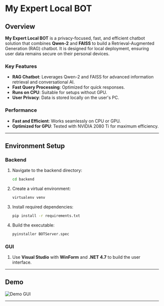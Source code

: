 
# My Expert Local BOT

## Overview

**My Expert Local BOT** is a privacy-focused, fast, and efficient chatbot solution that combines **Qwen-2** and **FAISS** to build a Retrieval-Augmented Generation (RAG) chatbot. It is designed for local deployment, ensuring user data remains secure on their personal devices.

### Key Features
- **RAG Chatbot**: Leverages Qwen-2 and FAISS for advanced information retrieval and conversational AI.
- **Fast Query Processing**: Optimized for quick responses.
- **Runs on CPU**: Suitable for setups without GPU.
- **User Privacy**: Data is stored locally on the user's PC.

### Performance
- **Fast and Efficient**: Works seamlessly on CPU or GPU.
- **Optimized for GPU**: Tested with NVIDIA 2080 Ti for maximum efficiency.

---

## Environment Setup

### Backend
1. Navigate to the backend directory:
   ```bash
   cd backend
   ```
2. Create a virtual environment:
   ```bash
   virtualenv venv
   ```
3. Install required dependencies:
   ```bash
   pip install -r requirements.txt
   ```
4. Build the executable:
   ```bash
   pyinstaller BOTServer.spec
   ```

### GUI
1. Use **Visual Studio** with **WinForm** and **.NET 4.7** to build the user interface.

---

## Demo
![Demo GUI](/demo/demoapp.gif)

---

